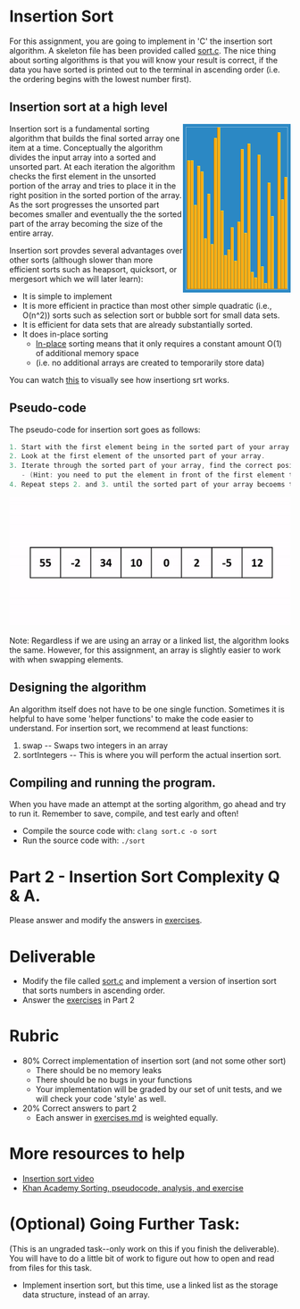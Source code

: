
# Insertion Sort 

For this assignment, you are going to implement in 'C' the insertion sort algorithm. A skeleton file has been provided called [sort.c](./sort.c). The nice thing about sorting algorithms is that you will know your result is correct, if the data you have sorted is printed out to the terminal in ascending order (i.e. the ordering begins with the lowest number first).

## Insertion sort at a high level

<img align="right" src="./media/Insertion_sort.gif" alt="Stack picture">

Insertion sort is a fundamental sorting algorithm that builds the final sorted array one item at a time. Conceptually the algorithm divides the input array into a sorted and unsorted part. At each iteration the algorithm checks the first element in the unsorted portion of the array and tries to place it in the right position in the sorted portion of the array. As the sort progresses the unsorted part becomes smaller and eventually the the sorted part of the array becoming the size of the entire array. 

Insertion sort provdes several advantages over other sorts (although slower than more efficient sorts such as heapsort, quicksort, or mergesort which we will later learn):

* It is simple to implement 
* It is more efficient in practice than most other simple quadratic (i.e., O(n^2)) sorts such as selection sort or bubble sort for small data sets.
* It is efficient for data sets that are already substantially sorted. 
* It does in-place sorting
   * [In-place](https://en.wikipedia.org/wiki/In-place_algorithm) sorting means that it only requires a constant amount O(1) of additional memory space 
   * (i.e. no additional arrays are created to temporarily store data)

You can watch [this](https://youtu.be/OGzPmgsI-pQ) to visually see how insertiong srt works.

## Pseudo-code

The pseudo-code for insertion sort goes as follows:

```c
1. Start with the first element being in the sorted part of your array.
2. Look at the first element of the unsorted part of your array. 
3. Iterate through the sorted part of your array, find the correct position where to insert the element form part 2.
   - (Hint: you need to put the element in front of the first element that is smaller than your current element. )
4. Repeat steps 2. and 3. until the sorted part of your array becoems the entire array.
```

<img src="./media/animated.gif" alt="Stack picture">


Note: Regardless if we are using an array or a linked list, the algorithm looks the same. However, for this assignment, an array is slightly easier to work with when swapping elements.

## Designing the algorithm

An algorithm itself does not have to be one single function. Sometimes it is helpful to have some 'helper functions' to make the code easier to understand. For insertion sort, we recommend at least functions: 

1. swap -- Swaps two integers in an array
2. sortIntegers -- This is where you will perform the actual insertion sort.

## Compiling and running the program.

When you have made an attempt at the sorting algorithm, go ahead and try to run it. Remember to save, compile, and test early and often!

* Compile the source code with: `clang sort.c -o sort`
* Run the source code with: `./sort`

# Part 2 - Insertion Sort Complexity Q & A.

Please answer and modify the answers in [exercises](./exercises.md).

# Deliverable

- Modify the file called [sort.c](./sort.c) and implement a version of insertion sort that sorts numbers in ascending order.
- Answer the [exercises](./exercises.md) in Part 2
  
# Rubric

- 80% Correct implementation of insertion sort (and not some other sort)
  - There should be no memory leaks
  - There should be no bugs in your functions 
  - Your implementation will be graded by our set of unit tests, and we will check your code 'style' as well.  
- 20% Correct answers to part 2
   - Each answer in [exercises.md](./exercises.md) is weighted equally.

# More resources to help

- [Insertion sort video](https://www.youtube.com/watch?v=OGzPmgsI-pQ)
- [Khan Academy Sorting, pseudocode, analysis, and exercise](https://www.khanacademy.org/computing/computer-science/algorithms/insertion-sort/a/insertion-sort)

# (Optional) Going Further Task:

(This is an ungraded task--only work on this if you finish the deliverable). You will have to do a little bit of work to figure out how to open and read from files for this task.

- Implement insertion sort, but this time, use a linked list as the storage data structure, instead of an array.

